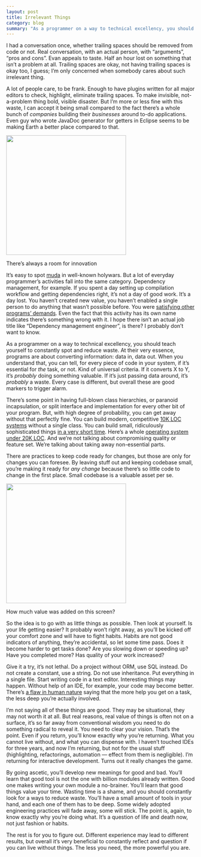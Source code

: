 ```yaml
---
layout: post
title: Irrelevant Things
category: blog
summary: "As a programmer on a way to technical excellency, you should teach yourself to constantly spot and reduce waste."
---
```


I had a conversation once, whether trailing spaces should be removed from code or not. Real conversation, with an actual person, with “arguments”, “pros and cons”. Evan appeals to taste. Half an hour lost on something that isn’t a problem at all. Trailing spaces are okay, not having trailing spaces is okay too, I guess; I’m only concerned when somebody cares about such irrelevant thing.

A lot of people care, to be frank. Enough to have plugins written for all major editors to check, highlight, eliminate trailing spaces. To make invisible, not-a-problem thing bold, visible disaster. But I’m more or less fine with this waste, I can accept it being small compared to the fact there’s a whole bunch of _companies_ building their _businesses_ around to-do applications. Even guy who wrote JavaDoc generator for getters in Eclipse seems to be making Earth a better place compared to that.

<p class="fig"><img src="todos.png" style="width: 320px; height: 480px;"></p>
<p class="label">There’s always a room for innovation</p>

It’s easy to spot [muda](http://en.wikipedia.org/wiki/Muda_(Japanese_term)) in well-known holywars. But a lot of everyday programmer’s activities fall into the same category. Dependency management, for example. If you spent a day setting up compilation workflow and getting dependencies right, it’s not a day of good work. It’s a day lost. You haven’t created new value, you haven’t enabled a single person to do anything that wasn’t possible before. You were [satisfying other programs’ demands](http://www.lighttable.com/2014/05/16/pain-we-forgot/). Even the fact that this activity has its own name indicates there’s something wrong with it. I hope there isn’t an actual job title like “Dependency management engineer”, is there? I probably don’t want to know.

As a programmer on a way to technical excellency, you should teach yourself to constantly spot and reduce waste. At their very essence, programs are about converting information: data in, data out. When you understand that, you can tell, for every piece of code in your system, if it’s essential for _the_ task, or not. Kind of universal criteria. If it converts X to Y, it’s _probably_ doing something valuable. If it’s just passing data around, it’s _probably_ a waste. Every case is different, but overall these are good markers to trigger alarm.

There’s some point in having full-blown class hierarchies, or paranoid incapsulation, or split interface and implementation for every other bit of your program. But, with high degree of probability, you can get away without that perfectly fine. You can build modern, competitive [10K LOC systems](https://github.com/LightTable/LightTable) without a single class. You can build small, ridiculously sophisticated things [in a very short time](http://thenewstack.io/the-new-stack-makers-adrian-cockcroft-on-sun-netflix-clojure-go-docker-and-more/). Here’s a whole [operating system under 20K LOC](https://news.ycombinator.com/item?id=1114410). And we’re not talking about compromising quality or feature set. We’re talking about taking away non-essential parts.

There are practices to keep code ready for changes, but those are only for changes you can foresee. By leaving stuff out and keeping codebase small, you’re making it ready for _any change_ because there’s so little code to change in the first place. Small codebase is a valuable asset per se.

<p class="fig"><img src="getters.png" style="width: 320px; height: 480px;"></p>
<p class="label">How much value was added on this screen?</p>

So the idea is to go with as little things as possible. Then look at yourself. Is your life getting easier? It probably won’t right away, as you’ll be kicked off your comfort zone and will have to fight habits. Habits are not good indicators of anything, they’re accidental, so let some time pass. Does it become harder to get tasks done? Are you slowing down or speeding up? Have you completed more? Has quality of your work increased?

Give it a try, it’s not lethal. Do a project without ORM, use SQL instead. Do not create a constant, use a string. Do not use inheritance. Put everything in a single file. Start writing code in a text editor. Interesting things may happen. Without help of an IDE, for example, your code may become better. There’s [a flaw in human nature](http://usabilitypost.com/2011/01/10/dark-side-of-usability/) saying that the more help you get on a task, the less deep you’re actually involved.

I’m not saying all of these things are good. They may be situational, they may not worth it at all. But real reasons, real value of things is often not on a surface, it’s so far away from conventional wisdom you need to do something radical to reveal it. You need to clear your vision. That’s the point. Even if you return, you’ll know exactly why you’re returning. What you cannot live without, and what you can dispense with. I haven’t touched IDEs for three years, and now I’m returning, but not for the usual stuff (highlighting, refactorings, automation — effect from them is negligible). I’m returning for interactive development. Turns out it really changes the game.

By going ascetic, you’ll develop new meanings for good and bad. You’ll learn that good tool is not the one with billion modules already written. Good one makes writing your own module a no-brainer. You’ll learn that good things value your time. Wasting time is a shame, and you should constantly look for a ways to reduce waste. You’ll have a small amount of tools in your hand, and each one of them has to be deep. Some widely adopted engineering practices will fade away, some will stick. The point is, again, to know exactly why you’re doing what. It’s a question of life and death now, not just fashion or habits.

The rest is for you to figure out. Different experience may lead to different results, but overall it’s very beneficial to constantly reflect and question if you can live without things. The less you need, the more powerful you are.


